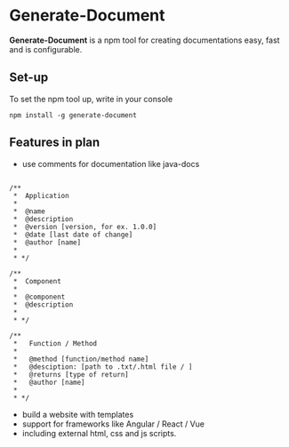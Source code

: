 # Generate-Document

**Generate-Document** is a npm tool for creating documentations easy, fast and is configurable.

## Set-up
To set the npm tool up, write in your console

```
npm install -g generate-document
```

## Features in plan

- use comments for documentation like java-docs
```

/**
 *  Application
 *
 *  @name
 *  @description
 *  @version [version, for ex. 1.0.0]
 *  @date [last date of change]
 *  @author [name]
 *
 * */

/**
 *  Component
 *
 *  @component 
 *  @description
 *  
 * */

/**
 *   Function / Method
 *   
 *   @method [function/method name]
 *   @desciption: [path to .txt/.html file / ]
 *   @returns [type of return]
 *   @author [name]
 *
 * */
```

- build a website with templates
- support for frameworks like Angular / React / Vue 
- including external html, css and js scripts.


